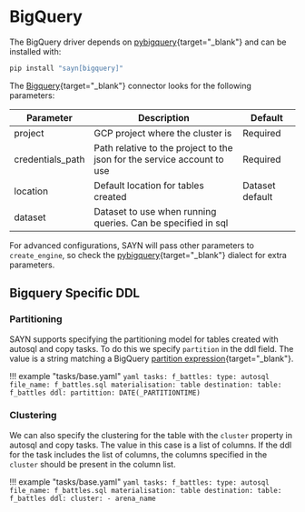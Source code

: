 # BigQuery

The BigQuery driver depends on [pybigquery](https://github.com/mxmzdlv/pybigquery){target="\_blank"} and can be
installed with:

```bash
pip install "sayn[bigquery]"
```

The [Bigquery](https://cloud.google.com/bigquery){target="\_blank"} connector looks for the following parameters:

Parameter        | Description                           | Default
---------------- | ------------------------------------- | ---------------------------------------------
project          | GCP project where the cluster is      | Required
credentials_path | Path relative to the project to the json for the service account to use | Required
location         | Default location for tables created   | Dataset default
dataset          | Dataset to use when running queries. Can be specified in sql |

For advanced configurations, SAYN will pass other parameters to `create_engine`, so check the
[pybigquery](https://github.com/mxmzdlv/pybigquery){target="\_blank"}
dialect for extra parameters.

## Bigquery Specific DDL

### Partitioning

SAYN supports specifying the partitioning model for tables created with autosql and copy tasks. To do
this we specify `partition` in the ddl field. The value is a string matching a BigQuery
[partition expression](https://cloud.google.com/bigquery/docs/reference/standard-sql/data-definition-language#partition_expression){target="\_blank"}.

!!! example "tasks/base.yaml"
    ```yaml
    tasks:
      f_battles:
        type: autosql
        file_name: f_battles.sql
        materialisation: table
        destination:
          table: f_battles
        ddl:
          partittion: DATE(_PARTITIONTIME)
    ```

### Clustering

We can also specify the clustering for the table with the `cluster` property in autosql and copy tasks.
The value in this case is a list of columns. If the ddl for the task includes the list of columns, the
columns specified in the `cluster` should be present in the column list.

!!! example "tasks/base.yaml"
    ```yaml
    tasks:
      f_battles:
        type: autosql
        file_name: f_battles.sql
        materialisation: table
        destination:
          table: f_battles
        ddl:
          cluster:
            - arena_name
    ```
